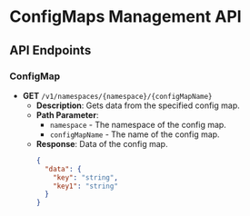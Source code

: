 # ConfigMaps Management API

## API Endpoints

### ConfigMap

- **GET** `/v1/namespaces/{namespace}/{configMapName}`
  - **Description**: Gets data from the specified config map.
  - **Path Parameter**:
    - `namespace` - The namespace of the config map.
    - `configMapName` - The name of the config map.
  - **Response**: Data of the config map.
    ```json
    {
      "data": {
        "key": "string",
        "key1": "string"
      }
    }
    ```
